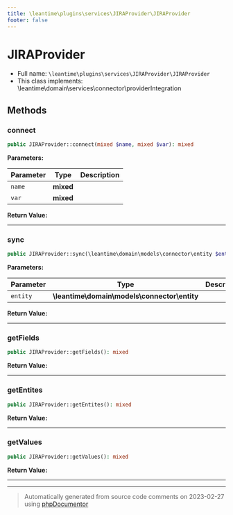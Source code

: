 ```yaml
---
title: \leantime\plugins\services\JIRAProvider\JIRAProvider
footer: false
---
```


# JIRAProvider





* Full name: `\leantime\plugins\services\JIRAProvider\JIRAProvider`
* This class implements: \leantime\domain\services\connector\providerIntegration



## Methods

### connect



```php
public JIRAProvider::connect(mixed $name, mixed $var): mixed
```








**Parameters:**

| Parameter | Type | Description |
|-----------|------|-------------|
| `name` | **mixed** |  |
| `var` | **mixed** |  |


**Return Value:**





---
### sync



```php
public JIRAProvider::sync(\leantime\domain\models\connector\entity $entity): mixed
```








**Parameters:**

| Parameter | Type | Description |
|-----------|------|-------------|
| `entity` | **\leantime\domain\models\connector\entity** |  |


**Return Value:**





---
### getFields



```php
public JIRAProvider::getFields(): mixed
```









**Return Value:**





---
### getEntites



```php
public JIRAProvider::getEntites(): mixed
```









**Return Value:**





---
### getValues



```php
public JIRAProvider::getValues(): mixed
```









**Return Value:**





---


---
> Automatically generated from source code comments on 2023-02-27 using [phpDocumentor](http://www.phpdoc.org/)
